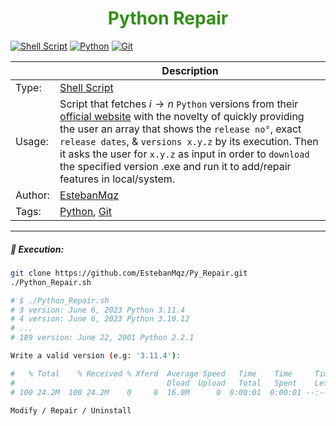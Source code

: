 <h1><div align="center"><font color= '#318f17'><b> Python Repair </b></font></div></h1>

[![Shell Script](https://img.shields.io/badge/Shell%20Script-1.0.0-green?style=flat&logo=gnu-bash&logoColor=white)](https://www.gnu.org/software/bash/) [![Python](https://img.shields.io/badge/Python-3.11.4-blue?style=flat&logo=python&logoColor=white)](https://www.python.org/) [![Git](https://img.shields.io/badge/Git-2.41.0-red?style=flat&logo=git&logoColor=white)](https://git-scm.com/)

|                                 | <div align="center"> Description </div>                                   |
| ------------------------------------------ | ----------------------------------------                       |
| Type: | [Shell Script](https://www.gnu.org/software/bash/) |
| Usage: | Script that fetches $i \rightarrow n$ `Python` versions from their [official website]((https://www.python.org/downloads/)) with the novelty of quickly providing the user an array that shows the `release no°`, exact `release dates`, & `versions x.y.z` by its execution. Then it asks the user for `x.y.z` as input in order to `download` the specified version .exe and run it to add/repair features in local/system.             |
| Author: | [EstebanMqz](https://github.com/EstebanMqz)                                                              |
| Tags: | [Python](https://www.python.org/),  [Git](https://git-scm.com/) |


---

##### 📌 Execution:
```bash
git clone https://github.com/EstebanMqz/Py_Repair.git
./Python_Repair.sh

# $ ./Python_Repair.sh
# 3 version: June 6, 2023 Python 3.11.4
# 4 version: June 6, 2023 Python 3.10.12
# ...
# 189 version: June 22, 2001 Python 2.2.1

Write a valid version (e.g: '3.11.4'):

#   % Total    % Received % Xferd  Average Speed   Time    Time     Time  Current
#                                  Dload  Upload   Total   Spent    Left  Speed
# 100 24.2M  100 24.2M    0     0  16.0M      0  0:00:01  0:00:01 --:--:-- 16.0M

Modify / Repair / Uninstall
```

